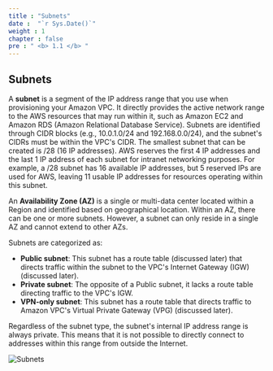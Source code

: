 ```yaml
---
title : "Subnets"
date :  "`r Sys.Date()`" 
weight : 1 
chapter : false
pre : " <b> 1.1 </b> "
---
```


## Subnets

A **subnet** is a segment of the IP address range that you use when provisioning your Amazon VPC. It directly provides the active network range to the AWS resources that may run within it, such as Amazon EC2 and Amazon RDS (Amazon Relational Database Service). Subnets are identified through CIDR blocks (e.g., 10.0.1.0/24 and 192.168.0.0/24), and the subnet's CIDRs must be within the VPC's CIDR. The smallest subnet that can be created is /28 (16 IP addresses). AWS reserves the first 4 IP addresses and the last 1 IP address of each subnet for intranet networking purposes. For example, a /28 subnet has 16 available IP addresses, but 5 reserved IPs are used for AWS, leaving 11 usable IP addresses for resources operating within this subnet.

An **Availability Zone (AZ)** is a single or multi-data center located within a Region and identified based on geographical location. Within an AZ, there can be one or more subnets. However, a subnet can only reside in a single AZ and cannot extend to other AZs.

Subnets are categorized as:
- **Public subnet**: This subnet has a route table (discussed later) that directs traffic within the subnet to the VPC's Internet Gateway (IGW) (discussed later).
- **Private subnet**: The opposite of a Public subnet, it lacks a route table directing traffic to the VPC's IGW.
- **VPN-only subnet**: This subnet has a route table that directs traffic to Amazon VPC's Virtual Private Gateway (VPG) (discussed later).

Regardless of the subnet type, the subnet's internal IP address range is always private. This means that it is not possible to directly connect to addresses within this range from outside the Internet.

![Subnets](../images/1-Introduce/subnet.png?featherlight=false&width=50pc)
